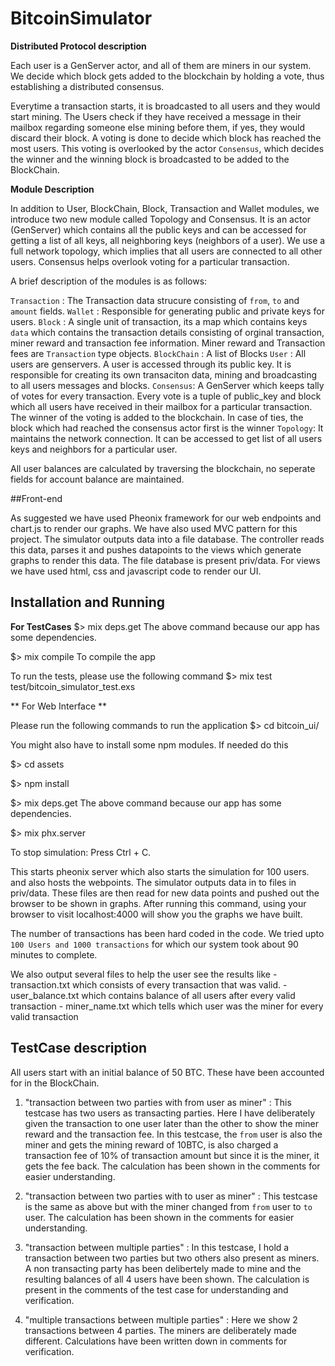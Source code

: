 
# BitcoinSimulator

**Distributed Protocol description**

Each user is a GenServer actor, and all of them are miners in our system. We decide which block gets added to the blockchain by holding a vote, thus establishing a distributed consensus. 

Everytime a transaction starts, it is broadcasted to all users and they would start mining. The Users check if they have received a message in their mailbox regarding someone else mining before them, if yes, they would discard their block. A voting is done to decide which block has reached the most users. This voting is overlooked by the actor `Consensus`, which decides the winner and the winning block is broadcasted to be added to the BlockChain. 


**Module Description**

In addition to User, BlockChain, Block, Transaction and Wallet modules, we introduce two new module called Topology and Consensus. It is an actor (GenServer) which contains all the public keys and can be accessed for getting a list of all keys, all neighboring keys (neighbors of a user). We use a full network topology, which implies that all users are connected to all other users. 
Consensus helps overlook voting for a particular transaction.

A brief description of the modules is as follows:

`Transaction` : The Transaction data strucure consisting of `from`, `to` and `amount` fields. 
`Wallet` : Responsible for generating public and private keys for users.
`Block` : A single unit of transaction, its a map which contains keys `data` which contains the transaction details consisting of orginal transaction, miner reward and transaction fee information. Miner reward and Transaction fees are `Transaction` type objects.
`BlockChain` : A list of Blocks
`User` : All users are genservers. A user is accessed through its public key. It is responsible for creating its own transaciton data, mining and broadcasting to all users messages and blocks.
`Consensus`: A GenServer which keeps tally of votes for every transaction. Every vote is a tuple of public_key and block which all users have received in their mailbox for a particular transaction. The winner of the voting is added to the blockchain. In case of ties, the block which had reached the consensus actor first is the winner
`Topology`: It maintains the network connection. It can be accessed to get list of all users keys and neighbors for a particular user.


All user balances are calculated by traversing the blockchain, no seperate fields for account balance are maintained.

##Front-end

As suggested we have used Pheonix framework for our web endpoints and chart.js to render our graphs. We have also used MVC pattern for this project. The simulator outputs data into a file database. The controller reads this data, parses it and pushes datapoints to the views which generate graphs to render this data. The file database is present priv/data. For views we have used html, css and javascript code to render our UI. 

## Installation and Running

**For TestCases**
$> mix deps.get
The above command because our app has some dependencies.

$> mix compile
To compile the app

To run the tests, please use the following command
$> mix test test/bitcoin_simulator_test.exs 

** For Web Interface **

Please run the following commands to run the application
$> cd bitcoin_ui/

You might also have to install some npm modules. If needed do this

$> cd assets

$> npm install

$> mix deps.get
The above command because our app has some dependencies.

$> mix phx.server

To stop simulation:
Press Ctrl + C.

This starts pheonix server which also starts the simulation for 100 users. and also hosts the webpoints. The simulator outputs data in to files in priv/data. These files are then read for new data points and pushed out the browser to be shown in graphs.  After running this command, using your browser to visit localhost:4000 will show you the graphs we have built. 

The number of transactions has been hard coded in the code. We tried upto `100 Users and 1000 transactions` for which our system took about 90 minutes to complete.

We also output several files to help the user see the results like 
	- transaction.txt which consists of every transaction that was valid. 
	- user_balance.txt which contains balance of all users after every valid transaction
	- miner_name.txt which tells which user was the miner for every valid transaction

## TestCase description

All users start with an initial balance of 50 BTC. These have been accounted for in the BlockChain.

1. "transaction between two parties with from user as miner" : This testcase has two users as transacting parties. Here I have deliberately given the transaction to one user later than the other to show the miner reward and the transaction fee. In this testcase, the `from` user is also the miner and gets the mining reward of 10BTC, is also charged a transaction fee of 10% of transaction amount but since it is the miner, it gets the fee back. The calculation has been shown in the comments for easier understanding.

2. "transaction between two parties with to user as miner" : This testcase is the same as above but with the miner changed from `from` user to `to` user. The calculation has been shown in the comments for easier understanding.

3. "transaction between multiple parties" : In this testcase, I hold a transaction between two parties but two others also present as miners. A non transacting party has been delibertely made to mine and the resulting balances of all 4 users have been shown. The calculation is present in the comments of the test case for understanding and verification.

4. "multiple transactions between multiple parties" : Here we show 2 transactions between 4 parties. The miners are deliberately made different. Calculations have been written down in comments for verification. 




